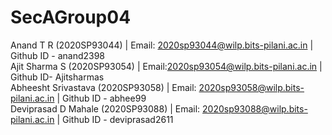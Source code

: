 # SecAGroup04<br>

Anand T R (2020SP93044) | Email: 2020sp93044@wilp.bits-pilani.ac.in | Github ID - anand2398<br>
Ajit Sharma S (2020SP93054) | Email:2020sp93054@wilp.bits-pilani.ac.in | Github ID- Ajitsharmas<br>
Abheesht Srivastava (2020SP93058) | Email: 2020sp93058@wilp.bits-pilani.ac.in | Github ID - abhee99<br>
Deviprasad D Mahale (2020SP93088) | Email: 2020sp93088@wilp.bits-pilani.ac.in | Github ID - deviprasad2611<br>

